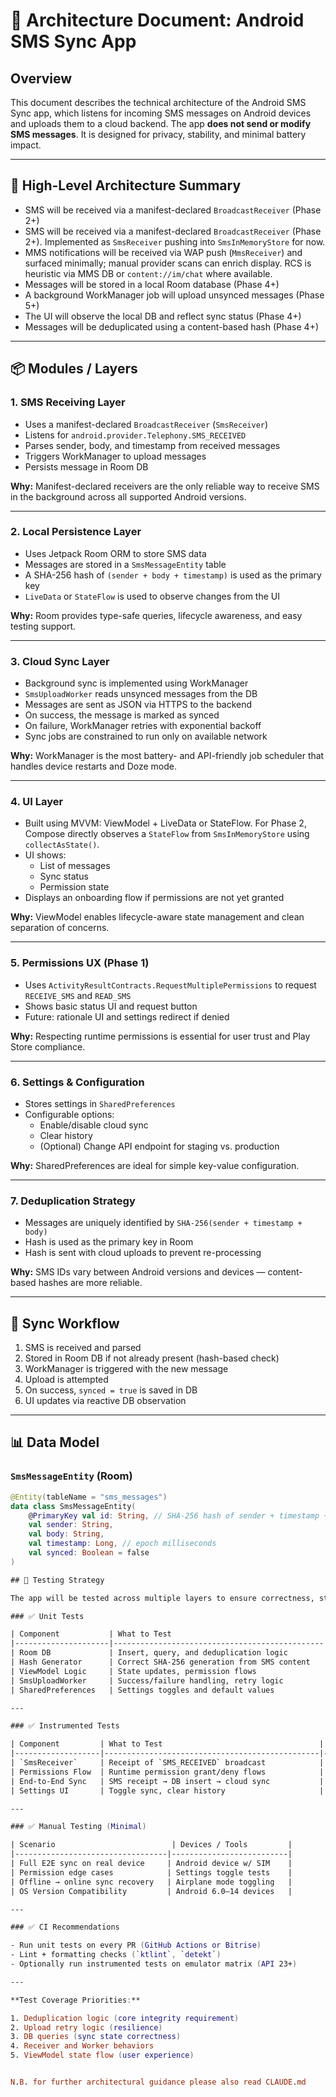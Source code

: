# 📐 Architecture Document: Android SMS Sync App

## Overview

This document describes the technical architecture of the Android SMS Sync app, which listens for incoming SMS messages on Android devices and uploads them to a cloud backend. The app **does not send or modify SMS messages**. It is designed for privacy, stability, and minimal battery impact.

---

## 🧱 High-Level Architecture Summary

- SMS will be received via a manifest-declared `BroadcastReceiver` (Phase 2+)
- SMS will be received via a manifest-declared `BroadcastReceiver` (Phase 2+). Implemented as `SmsReceiver` pushing into `SmsInMemoryStore` for now.
- MMS notifications will be received via WAP push (`MmsReceiver`) and surfaced minimally; manual provider scans can enrich display. RCS is heuristic via MMS DB or `content://im/chat` where available.
- Messages will be stored in a local Room database (Phase 4+)
- A background WorkManager job will upload unsynced messages (Phase 5+)
- The UI will observe the local DB and reflect sync status (Phase 4+)
- Messages will be deduplicated using a content-based hash (Phase 4+)

---

## 📦 Modules / Layers

### 1. SMS Receiving Layer

- Uses a manifest-declared `BroadcastReceiver` (`SmsReceiver`)
- Listens for `android.provider.Telephony.SMS_RECEIVED`
- Parses sender, body, and timestamp from received messages
- Triggers WorkManager to upload messages
- Persists message in Room DB

**Why:** Manifest-declared receivers are the only reliable way to receive SMS in the background across all supported Android versions.

---

### 2. Local Persistence Layer

- Uses Jetpack Room ORM to store SMS data
- Messages are stored in a `SmsMessageEntity` table
- A SHA-256 hash of `(sender + body + timestamp)` is used as the primary key
- `LiveData` or `StateFlow` is used to observe changes from the UI

**Why:** Room provides type-safe queries, lifecycle awareness, and easy testing support.

---

### 3. Cloud Sync Layer

- Background sync is implemented using WorkManager
- `SmsUploadWorker` reads unsynced messages from the DB
- Messages are sent as JSON via HTTPS to the backend
- On success, the message is marked as synced
- On failure, WorkManager retries with exponential backoff
- Sync jobs are constrained to run only on available network

**Why:** WorkManager is the most battery- and API-friendly job scheduler that handles device restarts and Doze mode.

---

### 4. UI Layer

- Built using MVVM: ViewModel + LiveData or StateFlow. For Phase 2, Compose directly observes a `StateFlow` from `SmsInMemoryStore` using `collectAsState()`.
- UI shows:
  - List of messages
  - Sync status
  - Permission state
- Displays an onboarding flow if permissions are not yet granted

**Why:** ViewModel enables lifecycle-aware state management and clean separation of concerns.

---

### 5. Permissions UX (Phase 1)

- Uses `ActivityResultContracts.RequestMultiplePermissions` to request `RECEIVE_SMS` and `READ_SMS`
- Shows basic status UI and request button
- Future: rationale UI and settings redirect if denied

**Why:** Respecting runtime permissions is essential for user trust and Play Store compliance.

---

### 6. Settings & Configuration

- Stores settings in `SharedPreferences`
- Configurable options:
  - Enable/disable cloud sync
  - Clear history
  - (Optional) Change API endpoint for staging vs. production

**Why:** SharedPreferences are ideal for simple key-value configuration.

---

### 7. Deduplication Strategy

- Messages are uniquely identified by `SHA-256(sender + timestamp + body)`
- Hash is used as the primary key in Room
- Hash is sent with cloud uploads to prevent re-processing

**Why:** SMS IDs vary between Android versions and devices — content-based hashes are more reliable.

---

## 🔄 Sync Workflow

1. SMS is received and parsed
2. Stored in Room DB if not already present (hash-based check)
3. WorkManager is triggered with the new message
4. Upload is attempted
5. On success, `synced = true` is saved in DB
6. UI updates via reactive DB observation

---

## 📊 Data Model

### `SmsMessageEntity` (Room)

```kotlin
@Entity(tableName = "sms_messages")
data class SmsMessageEntity(
    @PrimaryKey val id: String, // SHA-256 hash of sender + timestamp + body
    val sender: String,
    val body: String,
    val timestamp: Long, // epoch milliseconds
    val synced: Boolean = false
)

## 🧪 Testing Strategy

The app will be tested across multiple layers to ensure correctness, stability, and reliability. The goal is to isolate logic, minimize manual QA, and automate where possible.

### ✅ Unit Tests

| Component           | What to Test                                  | Tools/Frameworks       |
|---------------------|-----------------------------------------------|------------------------|
| Room DB             | Insert, query, and deduplication logic        | JUnit, Room in-memory DB |
| Hash Generator      | Correct SHA-256 generation from SMS content   | JUnit, Mockito         |
| ViewModel Logic     | State updates, permission flows               | JUnit, LiveData Test Rules / Turbine (for Flow) |
| SmsUploadWorker     | Success/failure handling, retry logic         | WorkManager test APIs  |
| SharedPreferences   | Settings toggles and default values           | JUnit                  |

---

### ✅ Instrumented Tests

| Component         | What to Test                                   | Tools/Frameworks     |
|-------------------|------------------------------------------------|----------------------|
| `SmsReceiver`     | Receipt of `SMS_RECEIVED` broadcast            | Robolectric or Emulator |
| Permissions Flow  | Runtime permission grant/deny flows            | Espresso, UI Automator |
| End-to-End Sync   | SMS receipt → DB insert → cloud sync           | Emulator + test server |
| Settings UI       | Toggle sync, clear history                     | Espresso             |

---

### ✅ Manual Testing (Minimal)

| Scenario                          | Devices / Tools         |
|----------------------------------|--------------------------|
| Full E2E sync on real device     | Android device w/ SIM    |
| Permission edge cases            | Settings toggle tests    |
| Offline → online sync recovery   | Airplane mode toggling   |
| OS Version Compatibility         | Android 6.0–14 devices   |

---

### ✅ CI Recommendations

- Run unit tests on every PR (GitHub Actions or Bitrise)
- Lint + formatting checks (`ktlint`, `detekt`)
- Optionally run instrumented tests on emulator matrix (API 23+)

---

**Test Coverage Priorities:**

1. Deduplication logic (core integrity requirement)
2. Upload retry logic (resilience)
3. DB queries (sync state correctness)
4. Receiver and Worker behaviors
5. ViewModel state flow (user experience)


N.B. for further architectural guidance please also read CLAUDE.md
